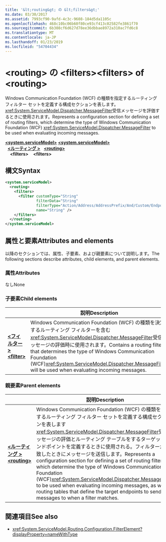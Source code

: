 ```yaml
---
title: '&lt;routing&gt; の &lt;filters&gt;'
ms.date: 03/30/2017
ms.assetid: 7993cf90-9afd-4c3c-9608-184d5da1105c
ms.openlocfilehash: 468c10bc06b60f80ce93cf413c02582fe3861f70
ms.sourcegitcommit: 6b308cf6d627d78ee36dbbae8972a310ac7fd6c8
ms.translationtype: MT
ms.contentlocale: ja-JP
ms.lasthandoff: 01/23/2019
ms.locfileid: "54704434"
---
```

# <a name="ltfiltersgt-of-ltroutinggt"></a><span data-ttu-id="215f0-102">&lt;routing&gt; の &lt;filters&gt;</span><span class="sxs-lookup"><span data-stu-id="215f0-102">&lt;filters&gt; of &lt;routing&gt;</span></span>

<span data-ttu-id="215f0-103">Windows Communication Foundation (WCF) の種類を指定するルーティング フィルター セットを定義する構成セクションを表します。<xref:System.ServiceModel.Dispatcher.MessageFilter>受信メッセージを評価するときに使用されます。</span><span class="sxs-lookup"><span data-stu-id="215f0-103">Represents a configuration section for defining a set of routing filters, which determine the type of Windows Communication Foundation (WCF) <xref:System.ServiceModel.Dispatcher.MessageFilter> to be used when evaluating incoming messages.</span></span>

<span data-ttu-id="215f0-104">[**\<system.serviceModel>**](system-servicemodel.md) </span><span class="sxs-lookup"><span data-stu-id="215f0-104">[**\<system.serviceModel>**](system-servicemodel.md) </span></span>  
<span data-ttu-id="215f0-105">&nbsp;&nbsp;[**\<ルーティング >**](routing.md) </span><span class="sxs-lookup"><span data-stu-id="215f0-105">&nbsp;&nbsp;[**\<routing>**](routing.md) </span></span>  
<span data-ttu-id="215f0-106">&nbsp;&nbsp;&nbsp;&nbsp;**\<filters>**</span><span class="sxs-lookup"><span data-stu-id="215f0-106">&nbsp;&nbsp;&nbsp;&nbsp;**\<filters>**</span></span>
  
## <a name="syntax"></a><span data-ttu-id="215f0-107">構文</span><span class="sxs-lookup"><span data-stu-id="215f0-107">Syntax</span></span>  
  
```xml  
<system.serviceModel>
  <routing>
    <filters>
      <filter customType="String"
              filterData="String"
              filterType="Action/Address/AddressPrefix/And/Custom/Endpoint/MatchAll/XPath"
              name="String" />
    </filters>
  </routing>
</system.serviceModel>
```  
  
## <a name="attributes-and-elements"></a><span data-ttu-id="215f0-108">属性と要素</span><span class="sxs-lookup"><span data-stu-id="215f0-108">Attributes and elements</span></span>

<span data-ttu-id="215f0-109">以降のセクションでは、属性、子要素、および親要素について説明します。</span><span class="sxs-lookup"><span data-stu-id="215f0-109">The following sections describe attributes, child elements, and parent elements.</span></span>

### <a name="attributes"></a><span data-ttu-id="215f0-110">属性</span><span class="sxs-lookup"><span data-stu-id="215f0-110">Attributes</span></span>

<span data-ttu-id="215f0-111">なし</span><span class="sxs-lookup"><span data-stu-id="215f0-111">None</span></span>

### <a name="child-elements"></a><span data-ttu-id="215f0-112">子要素</span><span class="sxs-lookup"><span data-stu-id="215f0-112">Child elements</span></span>

|     | <span data-ttu-id="215f0-113">説明</span><span class="sxs-lookup"><span data-stu-id="215f0-113">Description</span></span> |
| --- | ----------- |
| [<span data-ttu-id="215f0-114">**\<フィルター >**</span><span class="sxs-lookup"><span data-stu-id="215f0-114">**\<filter>**</span></span>](../../../../../docs/framework/configure-apps/file-schema/wcf/filter.md) | <span data-ttu-id="215f0-115">Windows Communication Foundation (WCF) の種類を決定するルーティング フィルターを含む<xref:System.ServiceModel.Dispatcher.MessageFilter>受信メッセージの評価時に使用されます。</span><span class="sxs-lookup"><span data-stu-id="215f0-115">Contains a routing filter that determines the type of Windows Communication Foundation (WCF)<xref:System.ServiceModel.Dispatcher.MessageFilter> will be used when evaluating incoming messages.</span></span> |

### <a name="parent-elements"></a><span data-ttu-id="215f0-116">親要素</span><span class="sxs-lookup"><span data-stu-id="215f0-116">Parent elements</span></span>

|     | <span data-ttu-id="215f0-117">説明</span><span class="sxs-lookup"><span data-stu-id="215f0-117">Description</span></span> |
| --- | ----------- |
| [<span data-ttu-id="215f0-118">**\<ルーティング >**</span><span class="sxs-lookup"><span data-stu-id="215f0-118">**\<routing>**</span></span>](../../../../../docs/framework/configure-apps/file-schema/wcf/routing.md) | <span data-ttu-id="215f0-119">Windows Communication Foundation (WCF) の種類を指定するルーティング フィルター セットを定義する構成セクションを表します<xref:System.ServiceModel.Dispatcher.MessageFilter>受信メッセージの評価とルーティング テーブルをするターゲット エンドポイントを定義するときに使用される。フィルターが一致したときにメッセージを送信します。</span><span class="sxs-lookup"><span data-stu-id="215f0-119">Represents a configuration section for defining a set of routing filters, which determine the type of Windows Communication Foundation (WCF)<xref:System.ServiceModel.Dispatcher.MessageFilter> to be used when evaluating incoming messages, as well as routing tables that define the target endpoints to send messages to when a filter matches.</span></span> |

## <a name="see-also"></a><span data-ttu-id="215f0-120">関連項目</span><span class="sxs-lookup"><span data-stu-id="215f0-120">See also</span></span>

- <xref:System.ServiceModel.Routing.Configuration.FilterElement?displayProperty=nameWithType>
